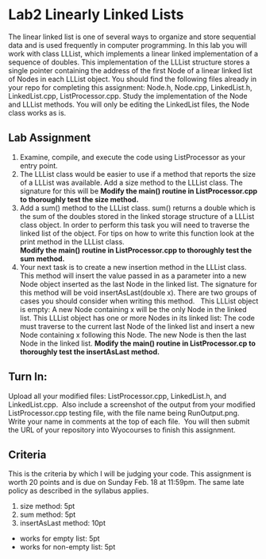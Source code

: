 # Lab2 Linearly Linked Lists
The linear linked list is one of several ways to organize and store sequential data and is used frequently in computer programming. In this lab you will work with class LLList, which implements a linear linked implementation of a sequence of doubles. This implementation of the LLList structure stores a single pointer containing the address of the first Node of a linear linked list of Nodes in each LLList object. You should find the following files already in your repo for completing this assignment: Node.h, Node.cpp, LinkedList.h, LinkedList.cpp, ListProcessor.cpp.
Study the implementation of the Node and LLList methods. You will only be editing the LinkedList files, the Node class works as is.
## Lab Assignment
1.	Examine, compile, and execute the code using ListProcessor as your entry point.
2. The LLList class would be easier to use if a method that reports the size of a LLList was available. Add a size method to the LLList class. The signature for this will be
**Modify the main() routine in ListProcessor.cpp to thoroughly test the size method.**
4. Add a sum() method to the LLList class. sum() returns a double which is the sum of the doubles stored in the linked storage structure of a LLList class object. In order to perform this task you will need to traverse the linked list of the object. For tips on how to write this function look at the print method in the LLList class.  
	**Modify the main() routine in ListProcessor.cpp to thoroughly test the sum method.**
 
5.	Your next task is to create a new insertion method in the LLList class. This method will insert the value passed in as a parameter into a new Node object inserted as the last Node in the linked list. The signature for this method will be void insertAsLast(double x). There are two groups of cases you should consider when writing this method.  
	This LLList object is empty: A new Node containing x will be the only Node in the linked list. This LLList object has one or more Nodes in its linked list: The code must traverse to the current last Node of the linked list and insert a new Node containing x following this Node. The new Node is then the last Node in the linked list. **Modify the main() routine in ListProcessor.cp to thoroughly test the insertAsLast method.**

## Turn In:
Upload all your modified files: ListProcessor.cpp, LinkedList.h, and LinkedList.cpp. 
Also include a screenshot of the output from your modified ListProcessor.cpp testing file, with the file name being RunOutput.png.
Write your name in comments at the top of each file. 
You will then submit the URL of your repository into Wyocourses to finish this assignment.

## Criteria
This is the criteria by which I will be judging your code. This assignment is worth 20 points and is due on Sunday Feb. 18 at 11:59pm. The same late policy as described in the syllabus applies.
1. size method: 5pt
2. sum method: 5pt
3. insertAsLast method: 10pt
  - works for empty list: 5pt
  - works for non-empty list: 5pt
